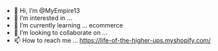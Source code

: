 - 👋 Hi, I’m @MyEmpire13
- 👀 I’m interested in ...
- 🌱 I’m currently learning ... ecommerce
- 💞️ I’m looking to collaborate on ...
- 📫 How to reach me ... https://life-of-the-higher-ups.myshopify.com/

<!---
MyEmpire13/MyEmpire13 is a ✨ special ✨ repository because its `README.md` (this file) appears on your GitHub profile.
You can click the Preview link to take a look at your changes.
--->

